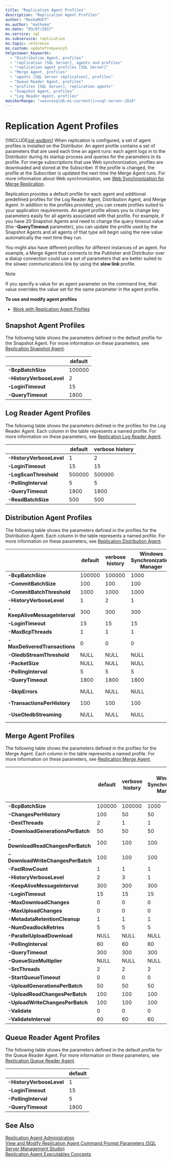 ```yaml
---
title: "Replication Agent Profiles"
description: "Replication Agent Profiles"
author: "MashaMSFT"
ms.author: "mathoma"
ms.date: "03/07/2017"
ms.service: sql
ms.subservice: replication
ms.topic: reference
ms.custom: updatefrequency5
helpviewer_keywords:
  - "Distribution Agent, profiles"
  - "replication [SQL Server], agents and profiles"
  - "replication agent profiles [SQL Server]"
  - "Merge Agent, profiles"
  - "agents [SQL Server replication], profiles"
  - "Queue Reader Agent, profiles"
  - "profiles [SQL Server], replication agents"
  - "Snapshot Agent, profiles"
  - "Log Reader Agent, profiles"
monikerRange: "=azuresqldb-mi-current||>=sql-server-2016"
---
```

# Replication Agent Profiles
[!INCLUDE[sql-asdbmi](../../../includes/applies-to-version/sql-asdbmi.md)]
  When replication is configured, a set of agent profiles is installed on the Distributor. An agent profile contains a set of parameters that are used each time an agent runs: each agent logs in to the Distributor during its startup process and queries for the parameters in its profile. For merge subscriptions that use Web synchronization, profiles are downloaded and stored at the Subscriber. If the profile is changed, the profile at the Subscriber is updated the next time the Merge Agent runs. For more information about Web synchronization, see [Web Synchronization for Merge Replication](../../../relational-databases/replication/web-synchronization-for-merge-replication.md).  
  
 Replication provides a default profile for each agent and additional predefined profiles for the Log Reader Agent, Distribution Agent, and Merge Agent. In addition to the profiles provided, you can create profiles suited to your application requirements. An agent profile allows you to change key parameters easily for all agents associated with that profile. For example, if you have 20 Snapshot Agents and need to change the query timeout value (the **-QueryTimeout** parameter), you can update the profile used by the Snapshot Agents and all agents of that type will begin using the new value automatically the next time they run.  
  
 You might also have different profiles for different instances of an agent. For example, a Merge Agent that connects to the Publisher and Distributor over a dialup connection could use a set of parameters that are better suited to the slower communications link by using the **slow link** profile.  
  
> [!NOTE]  
>  If you specify a value for an agent parameter on the command line, that value overrides the value set for the same parameter in the agent profile.  
  
 **To use and modify agent profiles**  
  
-   [Work with Replication Agent Profiles](../../../relational-databases/replication/agents/work-with-replication-agent-profiles.md)  
  
## Snapshot Agent Profiles  
 The following table shows the parameters defined in the default profile for the Snapshot Agent. For more information on these parameters, see [Replication Snapshot Agent](../../../relational-databases/replication/agents/replication-snapshot-agent.md).  
  
||default|  
|-|-------------|  
|**-BcpBatchSize**|100000|  
|**-HistoryVerboseLevel**|2|  
|**-LoginTimeout**|15|  
|**-QueryTimeout**|1800|  
  
## Log Reader Agent Profiles  
 The following table shows the parameters defined in the profiles for the Log Reader Agent. Each column in the table represents a named profile. For more information on these parameters, see [Replication Log Reader Agent](../../../relational-databases/replication/agents/replication-log-reader-agent.md).  
  
||default|verbose history|  
|-|-------------|---------------------|  
|**-HistoryVerboseLevel**|1|2|  
|**-LoginTimeout**|15|15|  
|**-LogScanThreshold**|500000|500000|  
|**-PollingInterval**|5|5|  
|**-QueryTimeout**|1800|1800|  
|**-ReadBatchSize**|500|500|  
  
## Distribution Agent Profiles  
 The following table shows the parameters defined in the profiles for the Distribution Agent. Each column in the table represents a named profile. For more information on these parameters, see [Replication Distribution Agent](../../../relational-databases/replication/agents/replication-distribution-agent.md).  
  
||default|verbose history|Windows Synchronization Manager|Continue on data consistency errors|Distribution Profile for OLEDB streaming|  
|-|-------------|---------------------|-------------------------------------|-----------------------------------------|----------------------------------------------|  
|**-BcpBatchSize**|100000|100000|1000|100000|2147473647|  
|**-CommitBatchSize**|100|100|100|100|100|  
|**-CommitBatchThreshold**|1000|1000|1000|1000|1000|  
|**-HistoryVerboseLevel**|1|2|1|1|1|  
|**-KeepAliveMessageInterval**|300|300|300|300|300|  
|**-LoginTimeout**|15|15|15|15|15|  
|**-MaxBcpThreads**|1|1|1|1|1|  
|**-MaxDeliveredTransactions**|0|0|0|0|0|  
|**-OledbStreamThreshold**|NULL|NULL|NULL|NULL|32768|  
|**-PacketSize**|NULL|NULL|NULL|NULL|32768|  
|**-PollingInterval**|5|5|5|5|5|  
|**-QueryTimeout**|1800|1800|1800|1800|1800|  
|**-SkipErrors**|NULL|NULL|NULL|**-SkipErrors** 2601:2627:20598|NULL|  
|**-TransactionsPerHistory**|100|100|100|100|100|  
|**-UseOledbStreaming**|NULL|NULL|NULL|NULL|**-UseOledbStreaming**|  
  
## Merge Agent Profiles  
 The following table shows the parameters defined in the profiles for the Merge Agent. Each column in the table represents a named profile. For more information on these parameters, see [Replication Merge Agent](../../../relational-databases/replication/agents/replication-merge-agent.md).  
  
||default|verbose history|Windows Synchronization Manager|rowcount validation|rowcount and checksum validation|slow link|high volume server-to-server|  
|-|-------------|---------------------|-------------------------------------|-------------------------|--------------------------------------|---------------|------------------------------------|  
|**-BcpBatchSize**|100000|100000|1000|100000|100000|100000|100000|  
|**-ChangesPerHistory**|100|50|50|100|100|100|1000|  
|**-DestThreads**|2|1|1|1|1|1|4|  
|**-DownloadGenerationsPerBatch**|50|50|50|50|50|1|500|  
|**-DownloadReadChangesPerBatch**|100|100|100|100|100|100|100|  
|**-DownloadWriteChangesPerBatch**|100|100|100|100|100|100|100|  
|**-FastRowCount**|1|1|1|1|1|1|1|  
|**-HistoryVerboseLevel**|2|3|1|1|2|1|2|  
|**-KeepAliveMessageInterval**|300|300|300|300|300|300|300|  
|**-LoginTimeout**|15|15|15|15|15|15|15|  
|**-MaxDownloadChanges**|0|0|0|0|0|0|0|  
|**-MaxUploadChanges**|0|0|0|0|0|0|0|  
|**-MetadataRetentionCleanup**|1|1|1|1|1|1|1|  
|**-NumDeadlockRetries**|5|5|5|5|5|5|5|  
|**-ParallelUploadDownload**|NULL|NULL|NULL|NULL|NULL|NULL|1|  
|**-PollingInterval**|60|60|60|60|60|60|60|  
|**-QueryTimeout**|300|300|300|300|300|300|600|  
|**-QueueSizeMultiplier**|NULL|NULL|NULL|NULL|NULL|NULL|5|  
|**-SrcThreads**|2|2|2|2|2|1|3|  
|**-StartQueueTimeout**|0|0|0|0|0|0|0|  
|**-UploadGenerationsPerBatch**|50|50|50|50|50|1|500|  
|**-UploadReadChangesPerBatch**|100|100|100|100|100|100|100|  
|**-UploadWriteChangesPerBatch**|100|100|100|100|100|100|100|  
|**-Validate**|0|0|0|1|3|0|0|  
|**-ValidateInterval**|60|60|60|60|60|60|60|  
  
## Queue Reader Agent Profiles  
 The following table shows the parameters defined in the default profile for the Queue Reader Agent. For more information on these parameters, see [Replication Queue Reader Agent](../../../relational-databases/replication/agents/replication-queue-reader-agent.md).  
  
||default|  
|-|-------------|  
|**-HistoryVerboseLevel**|1|  
|**-LoginTimeout**|15|  
|**-PollingInterval**|5|  
|**-QueryTimeout**|1800|  
  
## See Also  
 [Replication Agent Administration](../../../relational-databases/replication/agents/replication-agent-administration.md)   
 [View and Modify Replication Agent Command Prompt Parameters &#40;SQL Server Management Studio&#41;](../../../relational-databases/replication/agents/view-and-modify-replication-agent-command-prompt-parameters.md)   
 [Replication Agent Executables Concepts](../../../relational-databases/replication/concepts/replication-agent-executables-concepts.md)  
  
  
